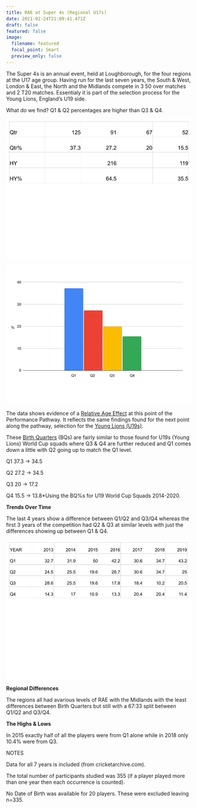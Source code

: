 ```yaml
---
title: RAE at Super 4s (Regional U17s)
date: 2021-02-24T21:09:41.471Z
draft: false
featured: false
image:
  filename: featured
  focal_point: Smart
  preview_only: false
---
```

The Super 4s is an annual event, held at Loughborough, for the four regions at the U17 age group. Having run for the last seven years, the South & West, London & East, the North and the Midlands compete in 3 50 over matches and 2 T20 matches. Essentialy it is part of the selection process for the Young Lions, England’s U19 side.

What do we find? Q1 & Q2 percentages are  higher than Q3 & Q4.

![](super4s-qtr-s.jpg)

![](u17-super-4s-qtr-.jpg)

The data shows evidence of a [Relative Age Effect](https://onemoresummer.co.uk/post/what-is-relative-age-effect/) at this point of the Performance Pathway. It reflects the same findings found for the next point along the pathway, selection for the [Young Lions (U19s)](https://onemoresummer.co.uk/post/rae-increasing-in-england-u19-world-cup-squads/).

These [Birth Quarters](https://onemoresummer.co.uk/post/what-is-birth-quarter/) (BQs) are fairly similar to those found for U19s (Young Lions) World Cup squads where Q3 & Q4 are further reduced and Q1 comes down a little with Q2 going up to match the Q1 level.

Q1 37.3 -> 34.5

Q2 27.2 -> 34.5

Q3 20 -> 17.2

Q4 15.5 -> 13.8*Using the BQ%s for U19 World Cup Squads 2014-2020.

**Trends Over Time**

The last 4 years show a difference between Q1/Q2 and Q3/Q4 whereas the first 3 years of the competition had Q2 & Q3 at similar levels with just the differences showing up between Q1 & Q4.

![](super-4s-qtr-timeline.jpg)

**Regional Differences**

The regions all had avarious levels of RAE with the Midlands with the least differences between Birth Quarters but still with a 67:33 split between Q1/Q2 and Q3/Q4.

**The Highs & Lows**

In 2015 exactly half of all the players were from Q1 alone while in 2018 only 10.4% were from Q3.

NOTES

Data for all 7 years is included (from cricketarchive.com).

The total number of participants studied was 355 (if a player played more than one year then each occurrence is counted).

No Date of Birth was available for 20 players. These were excluded leaving n=335.